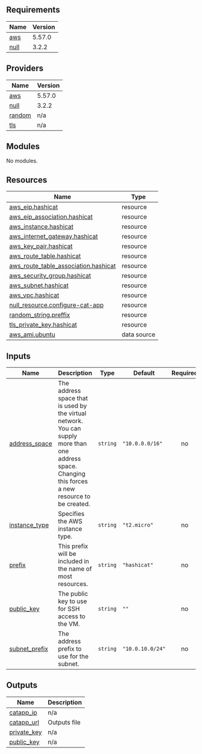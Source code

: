 <!-- BEGIN_TF_DOCS -->
## Requirements

| Name | Version |
|------|---------|
| <a name="requirement_aws"></a> [aws](#requirement\_aws) | 5.57.0 |
| <a name="requirement_null"></a> [null](#requirement\_null) | 3.2.2 |

## Providers

| Name | Version |
|------|---------|
| <a name="provider_aws"></a> [aws](#provider\_aws) | 5.57.0 |
| <a name="provider_null"></a> [null](#provider\_null) | 3.2.2 |
| <a name="provider_random"></a> [random](#provider\_random) | n/a |
| <a name="provider_tls"></a> [tls](#provider\_tls) | n/a |

## Modules

No modules.

## Resources

| Name | Type |
|------|------|
| [aws_eip.hashicat](https://registry.terraform.io/providers/hashicorp/aws/5.57.0/docs/resources/eip) | resource |
| [aws_eip_association.hashicat](https://registry.terraform.io/providers/hashicorp/aws/5.57.0/docs/resources/eip_association) | resource |
| [aws_instance.hashicat](https://registry.terraform.io/providers/hashicorp/aws/5.57.0/docs/resources/instance) | resource |
| [aws_internet_gateway.hashicat](https://registry.terraform.io/providers/hashicorp/aws/5.57.0/docs/resources/internet_gateway) | resource |
| [aws_key_pair.hashicat](https://registry.terraform.io/providers/hashicorp/aws/5.57.0/docs/resources/key_pair) | resource |
| [aws_route_table.hashicat](https://registry.terraform.io/providers/hashicorp/aws/5.57.0/docs/resources/route_table) | resource |
| [aws_route_table_association.hashicat](https://registry.terraform.io/providers/hashicorp/aws/5.57.0/docs/resources/route_table_association) | resource |
| [aws_security_group.hashicat](https://registry.terraform.io/providers/hashicorp/aws/5.57.0/docs/resources/security_group) | resource |
| [aws_subnet.hashicat](https://registry.terraform.io/providers/hashicorp/aws/5.57.0/docs/resources/subnet) | resource |
| [aws_vpc.hashicat](https://registry.terraform.io/providers/hashicorp/aws/5.57.0/docs/resources/vpc) | resource |
| [null_resource.configure-cat-app](https://registry.terraform.io/providers/hashicorp/null/3.2.2/docs/resources/resource) | resource |
| [random_string.preffix](https://registry.terraform.io/providers/hashicorp/random/latest/docs/resources/string) | resource |
| [tls_private_key.hashicat](https://registry.terraform.io/providers/hashicorp/tls/latest/docs/resources/private_key) | resource |
| [aws_ami.ubuntu](https://registry.terraform.io/providers/hashicorp/aws/5.57.0/docs/data-sources/ami) | data source |

## Inputs

| Name | Description | Type | Default | Required |
|------|-------------|------|---------|:--------:|
| <a name="input_address_space"></a> [address\_space](#input\_address\_space) | The address space that is used by the virtual network. You can supply more than one address space. Changing this forces a new resource to be created. | `string` | `"10.0.0.0/16"` | no |
| <a name="input_instance_type"></a> [instance\_type](#input\_instance\_type) | Specifies the AWS instance type. | `string` | `"t2.micro"` | no |
| <a name="input_prefix"></a> [prefix](#input\_prefix) | This prefix will be included in the name of most resources. | `string` | `"hashicat"` | no |
| <a name="input_public_key"></a> [public\_key](#input\_public\_key) | The public key to use for SSH access to the VM. | `string` | `""` | no |
| <a name="input_subnet_prefix"></a> [subnet\_prefix](#input\_subnet\_prefix) | The address prefix to use for the subnet. | `string` | `"10.0.10.0/24"` | no |

## Outputs

| Name | Description |
|------|-------------|
| <a name="output_catapp_ip"></a> [catapp\_ip](#output\_catapp\_ip) | n/a |
| <a name="output_catapp_url"></a> [catapp\_url](#output\_catapp\_url) | Outputs file |
| <a name="output_private_key"></a> [private\_key](#output\_private\_key) | n/a |
| <a name="output_public_key"></a> [public\_key](#output\_public\_key) | n/a |
<!-- END_TF_DOCS -->